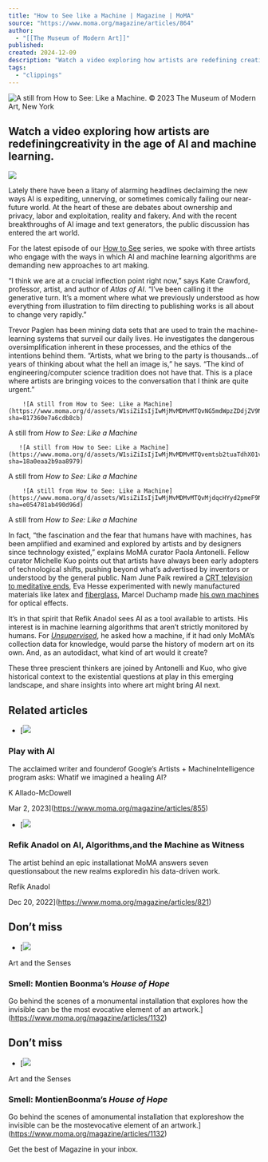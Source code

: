 ```yaml
---
title: "How to See like a Machine | Magazine | MoMA"
source: "https://www.moma.org/magazine/articles/864"
author:
  - "[[The Museum of Modern Art]]"
published:
created: 2024-12-09
description: "Watch a video exploring how artists are redefining creativity in the age of AI and machine learning."
tags:
  - "clippings"
---
```

![A still from How to See: Like a Machine. © 2023 The Museum of Modern Art, New York](https://www.moma.org/d/assets/W1siZiIsIjIwMjMvMDMvMTQvMWwyZ2o2dHJkZF9Nb01BX0hUU19NYWNoaW5lX0xlYXJuaW5nX0ZJTkFMLjAwXzEyXzQ0XzAyLlN0aWxsMDA5XzFfLmpwZyJdLFsicCIsImNvbnZlcnQiLCItcXVhbGl0eSA5MCAtcmVzaXplIDIwMDB4MTAwMF4gLWdyYXZpdHkgQ2VudGVyIC1jcm9wIDIwMDB4MTAwMCswKzAiXV0/MoMA_HTS_Machine%20Learning_FINAL.00_12_44_02.Still009%20%281%29.jpg?sha=b3b9486405ac875e)

## Watch a video exploring how artists are redefiningcreativity in the age of AI and machine learning.

![](https://www.youtube.com/watch?v=G2XdZIC3AM8)

Lately there have been a litany of alarming headlines declaiming the new ways AI is expediting, unnerving, or sometimes comically­ failing our near-future world. At the heart of these are debates about ownership and privacy, labor and exploitation, reality and fakery. And with the recent breakthroughs of AI image and text generators, the public discussion has entered the art world.

For the latest episode of our [How to See](https://www.moma.org/magazine/tags/12) series, we spoke with three artists who engage with the ways in which AI and machine learning algorithms are demanding new approaches to art making.

“I think we are at a crucial inflection point right now,” says Kate Crawford, professor, artist, and author of *Atlas of AI*. “I’ve been calling it the generative turn. It’s a moment where what we previously understood as how everything from illustration to film directing to publishing works is all about to change very rapidly.”

Trevor Paglen has been mining data sets that are used to train the machine-learning systems that surveil our daily lives. He investigates the dangerous oversimplification inherent in these processes, and the ethics of the intentions behind them. “Artists, what we bring to the party is thousands…of years of thinking about what the hell an image is,” he says. “The kind of engineering/computer science tradition does not have that. This is a place where artists are bringing voices to the conversation that I think are quite urgent.”

        ![A still from How to See: Like a Machine](https://www.moma.org/d/assets/W1siZiIsIjIwMjMvMDMvMTQvNG5mdWpzZDdjZV9Nb01BX0hUU19NYWNoaW5lX0xlYXJuaW5nX0ZJTkFMLjAwXzEzXzEyXzA3LlN0aWxsMDEwXzFfLmpwZyJdLFsicCIsImNvbnZlcnQiLCItcXVhbGl0eSA5MCAtcmVzaXplIDU2OHg3MTJcdTAwM2UiXV0/MoMA_HTS_Machine%20Learning_FINAL.00_13_12_07.Still010%20%281%29.jpg?sha=817360e7a6cdb8cb)

A still from *How to See: Like a Machine*

       ![A still from How to See: Like a Machine](https://www.moma.org/d/assets/W1siZiIsIjIwMjMvMDMvMTQvemtsb2tuaTdhX01vTUFfSFRTX01hY2hpbmVfTGVhcm5pbmdfRklOQUwuMDBfMDRfNTFfMDMuU3RpbGwwMDRfMV8uanBnIl0sWyJwIiwiY29udmVydCIsIi1xdWFsaXR5IDkwIC1yZXNpemUgMTE4NHg4ODhcdTAwM2UiXV0/MoMA_HTS_Machine%20Learning_FINAL.00_04_51_03.Still004%20%281%29.jpg?sha=18a0eaa2b9aa8979)

A still from *How to See: Like a Machine*

        ![A still from How to See: Like a Machine](https://www.moma.org/d/assets/W1siZiIsIjIwMjMvMDMvMTQvMjdqcHYyd2pmeF9Nb01BX0hUU19NYWNoaW5lX0xlYXJuaW5nX0ZJTkFMLjAwXzA0XzMzXzIxLlN0aWxsMDAzLmpwZyJdLFsicCIsImNvbnZlcnQiLCItcXVhbGl0eSA5MCAtcmVzaXplIDU2OHg3MTJcdTAwM2UiXV0/MoMA_HTS_Machine%20Learning_FINAL.00_04_33_21.Still003.jpg?sha=e054781ab490d96d)

A still from *How to See: Like a Machine*

In fact, “the fascination and the fear that humans have with machines, has been amplified and examined and explored by artists and by designers since technology existed,” explains MoMA curator Paola Antonelli. Fellow curator Michelle Kuo points out that artists have always been early adopters of technological shifts, pushing beyond what’s advertised by inventors or understood by the general public. Nam June Paik rewired a [CRT television to meditative ends](https://www.moma.org/collection/works/163792), Eva Hesse experimented with newly manufactured materials like latex and [fiberglass](https://www.moma.org/collection/works/81930), Marcel Duchamp made [his own machines](https://www.moma.org/collection/works/81432) for optical effects.

It’s in that spirit that Refik Anadol sees AI as a tool available to artists. His interest is in machine learning algorithms that aren’t strictly monitored by humans. For [*Unsupervised*](https://www.moma.org/calendar/exhibitions/5535), he asked how a machine, if it had only MoMA’s collection data for knowledge, would parse the history of modern art on its own. And, as an autodidact, what kind of art would it create?

These three prescient thinkers are joined by Antonelli and Kuo, who give historical context to the existential questions at play in this emerging landscape, and share insights into where art might bring AI next.

## Related articles

- [![](https://www.moma.org/d/assets/W1siZiIsIjIwMjMvMDIvMjcvNXJiN2VnOHI2Zl8xLnBsYXkuanBnIl0sWyJwIiwiY29udmVydCIsIi1xdWFsaXR5IDkwIC1yZXNpemUgMzYzeDIzN14gLWdyYXZpdHkgQ2VudGVyIC1jcm9wIDM2M3gyMzcrMCswIl1d/1.play.jpg?sha=1d47b72ab492a2d0)

### Play with AI

The acclaimed writer and founderof Google’s Artists + MachineIntelligence program asks: Whatif we imagined a healing AI?

K Allado-McDowell

Mar 2, 2023](https://www.moma.org/magazine/articles/855)
- [![](https://www.moma.org/d/assets/W1siZiIsIjIwMjIvMTIvMTkvNG5mbjB5Z20zZF9USFVNQl8xLmpwZyJdLFsicCIsImNvbnZlcnQiLCItcXVhbGl0eSA5MCAtcmVzaXplIDM2M3gyMzdeIC1ncmF2aXR5IENlbnRlciAtY3JvcCAzNjN4MjM3KzArMCJdXQ/THUMB-1.jpg?sha=796f78013beae096)

### Refik Anadol on AI, Algorithms,and the Machine as Witness

The artist behind an epic installationat MoMA answers seven questionsabout the new realms exploredin his data-driven work.

Refik Anadol

Dec 20, 2022](https://www.moma.org/magazine/articles/821)

## Don’t miss

- [![](https://www.moma.org/d/assets/W1siZiIsIjIwMjQvMTAvMDgvMmNjZXd3ZWtzM19Cb29ubWFfdGh1bWIxX25vX01vTUFfbG9nby5qcGciXSxbInAiLCJjb252ZXJ0IiwiLXF1YWxpdHkgOTAgLXJlc2l6ZSA1Njh4Mzc5XiAtZ3Jhdml0eSBDZW50ZXIgLWNyb3AgNTY4eDM3OSswKzAiXV0/Boonma_thumb1-no_MoMA%20logo.jpg?sha=ac92e00b481e9a77)

Art and the Senses

### Smell: Montien Boonma’s *House of Hope*

Go behind the scenes of a monumental installation that explores how the invisible can be the most evocative element of an artwork.](https://www.moma.org/magazine/articles/1132)

## Don’t miss

- [![](https://www.moma.org/d/assets/W1siZiIsIjIwMjQvMTAvMDgvMmNjZXd3ZWtzM19Cb29ubWFfdGh1bWIxX25vX01vTUFfbG9nby5qcGciXSxbInAiLCJjb252ZXJ0IiwiLXF1YWxpdHkgOTAgLXJlc2l6ZSAzNjN4MjM3XiAtZ3Jhdml0eSBDZW50ZXIgLWNyb3AgMzYzeDIzNyswKzAiXV0/Boonma_thumb1-no_MoMA%20logo.jpg?sha=e53670e4d260cfcc)

Art and the Senses

### Smell: MontienBoonma’s *House of Hope*

Go behind the scenes of amonumental installation that exploreshow the invisible can be the mostevocative element of an artwork.](https://www.moma.org/magazine/articles/1132)

Get the best of Magazine in your inbox.